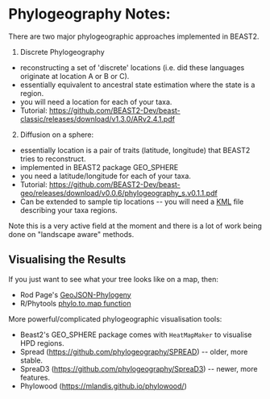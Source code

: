 Phylogeography Notes:
=====================

There are two major phylogeographic approaches implemented in BEAST2.

1. Discrete Phylogeography 
- reconstructing a set of 'discrete' locations (i.e. did these languages originate at location A or B or C).
- essentially equivalent to ancestral state estimation where the state is a region.
- you will need a location for each of your taxa.
- Tutorial: https://github.com/BEAST2-Dev/beast-classic/releases/download/v1.3.0/ARv2.4.1.pdf

2. Diffusion on a sphere:
- essentially location is a pair of traits (latitude, longitude) that BEAST2 tries to reconstruct.
- implemented in BEAST2 package GEO_SPHERE
- you need a latitude/longitude for each of your taxa.
- Tutorial: https://github.com/BEAST2-Dev/beast-geo/releases/download/v0.0.6/phylogeography_s.v0.1.1.pdf
- Can be extended to sample tip locations -- you will need a [KML](https://en.wikipedia.org/wiki/Keyhole_Markup_Language) file describing your taxa regions.

Note this is a very active field at the moment and there is a lot of work being done on "landscape aware" methods.


Visualising the Results
-----------------------

If you just want to see what your tree looks like on a map, then:

* Rod Page's [GeoJSON-Phylogeny](https://github.com/rdmpage/geojson-phylogeny)
* R/Phytools [phylo.to.map function](http://blog.phytools.org/2013/07/new-phytools-version-with-some.html)

More powerful/complicated phylogeographic visualisation tools:

* Beast2's GEO_SPHERE package comes with `HeatMapMaker` to visualise HPD regions.
* Spread (https://github.com/phylogeography/SPREAD) -- older, more stable.
* SpreaD3 (https://github.com/phylogeography/SpreaD3) -- newer, more features.
* Phylowood (https://mlandis.github.io/phylowood/)

